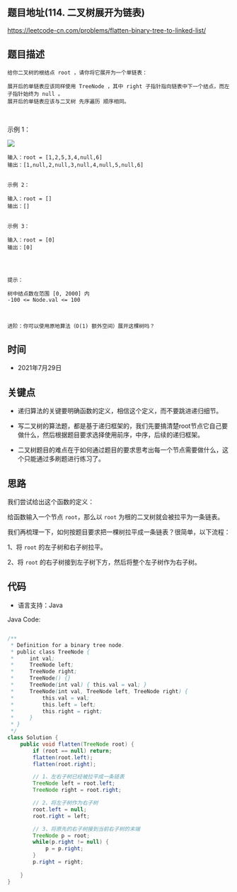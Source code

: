 
## 题目地址(114. 二叉树展开为链表)

https://leetcode-cn.com/problems/flatten-binary-tree-to-linked-list/

## 题目描述

```
给你二叉树的根结点 root ，请你将它展开为一个单链表：

展开后的单链表应该同样使用 TreeNode ，其中 right 子指针指向链表中下一个结点，而左子指针始终为 null 。
展开后的单链表应该与二叉树 先序遍历 顺序相同。
```
 

示例 1：

![](https://assets.leetcode.com/uploads/2021/01/14/flaten.jpg)
```
输入：root = [1,2,5,3,4,null,6]
输出：[1,null,2,null,3,null,4,null,5,null,6]


示例 2：

输入：root = []
输出：[]


示例 3：

输入：root = [0]
输出：[0]


 

提示：

树中结点数在范围 [0, 2000] 内
-100 <= Node.val <= 100

 

进阶：你可以使用原地算法（O(1) 额外空间）展开这棵树吗？
```

## 时间

- 2021年7月29日

## 关键点

-  递归算法的关键要明确函数的定义，相信这个定义，而不要跳进递归细节。

- 写二叉树的算法题，都是基于递归框架的，我们先要搞清楚root节点它自己要做什么，然后根据题目要求选择使用前序，中序，后续的递归框架。

- 二叉树题目的难点在于如何通过题目的要求思考出每一个节点需要做什么，这个只能通过多刷题进行练习了。


## 思路

我们尝试给出这个函数的定义：

给函数输入一个节点 `root`，那么以 `root` 为根的二叉树就会被拉平为一条链表。

我们再梳理一下，如何按题目要求把一棵树拉平成一条链表？很简单，以下流程：

1、将 `root` 的左子树和右子树拉平。

2、将 `root` 的右子树接到左子树下方，然后将整个左子树作为右子树。



## 代码

- 语言支持：Java

Java Code:

```java

/**
 * Definition for a binary tree node.
 * public class TreeNode {
 *     int val;
 *     TreeNode left;
 *     TreeNode right;
 *     TreeNode() {}
 *     TreeNode(int val) { this.val = val; }
 *     TreeNode(int val, TreeNode left, TreeNode right) {
 *         this.val = val;
 *         this.left = left;
 *         this.right = right;
 *     }
 * }
 */
class Solution {
    public void flatten(TreeNode root) {
        if (root == null) return;
        flatten(root.left);
        flatten(root.right);

        // 1、左右子树已经被拉平成一条链表
        TreeNode left = root.left;
        TreeNode right = root.right;

        // 2、将左子树作为右子树
        root.left = null;
        root.right = left;

        // 3、将原先的右子树接到当前右子树的末端
        TreeNode p = root;
        while(p.right != null) {
            p = p.right;
        }
        p.right = right;
        
    }
}

```


